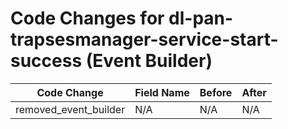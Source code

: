 # Code Changes for dl-pan-trapsesmanager-service-start-success (Event Builder)

| Code Change | Field Name | Before | After |
|-------------|------------|--------|-------|
| removed_event_builder | N/A | N/A | N/A |